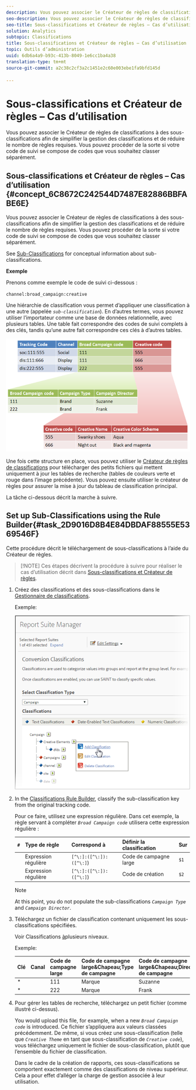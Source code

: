 ```yaml
---
description: Vous pouvez associer le Créateur de règles de classifications à des sous-classifications afin de simplifier la gestion des classifications et de réduire le nombre de règles requises. Vous pouvez procéder de la sorte si votre code de suivi se compose de codes que vous souhaitez classer séparément.
seo-description: Vous pouvez associer le Créateur de règles de classifications à des sous-classifications afin de simplifier la gestion des classifications et de réduire le nombre de règles requises. Vous pouvez procéder de la sorte si votre code de suivi se compose de codes que vous souhaitez classer séparément.
seo-title: Sous-classifications et Créateur de règles – Cas d’utilisation
solution: Analytics
subtopic: Classifications
title: Sous-classifications et Créateur de règles – Cas d’utilisation
topic: Outils d’administration
uuid: 6db6a4a9-b93c-413b-8049-1e6cc1ba4a38
translation-type: tm+mt
source-git-commit: a2c38c2cf3a2c1451e2c60e003ebe1fa9bfd145d

---
```



# Sous-classifications et Créateur de règles – Cas d’utilisation

Vous pouvez associer le Créateur de règles de classifications à des sous-classifications afin de simplifier la gestion des classifications et de réduire le nombre de règles requises. Vous pouvez procéder de la sorte si votre code de suivi se compose de codes que vous souhaitez classer séparément.

## Sous-classifications et Créateur de règles – Cas d’utilisation {#concept_6C8672C242544D7487E82886BBFABE6E}

Vous pouvez associer le Créateur de règles de classifications à des sous-classifications afin de simplifier la gestion des classifications et de réduire le nombre de règles requises. Vous pouvez procéder de la sorte si votre code de suivi se compose de codes que vous souhaitez classer séparément.

See [Sub-Classifications](../../../components/c-classifications2/c-sub-classifications.md#concept_19EE5513A7DC43C38CC396E96F306CFE) for conceptual information about sub-classifications.

**Exemple**

Prenons comme exemple le code de suivi ci-dessous :

`channel:broad_campaign:creative`

Une hiérarchie de classification vous permet d’appliquer une classification à une autre (appelée *`sub-classification`*). En d’autres termes, vous pouvez utiliser l’importateur comme une base de données relationnelle, avec plusieurs tables. Une table fait correspondre des codes de suivi complets à des clés, tandis qu’une autre fait correspondre ces clés à d’autres tables.

![](assets/sub_class_table.png)

Une fois cette structure en place, vous pouvez utiliser le [Créateur de règles de classifications](../../../components/c-classifications2/crb/classification-rule-builder.md) pour télécharger des petits fichiers qui mettent uniquement à jour les tables de recherche (tables de couleurs verte et rouge dans l’image précédente). Vous pouvez ensuite utiliser le créateur de règles pour assurer la mise à jour du tableau de classification principal.

La tâche ci-dessous décrit la marche à suivre.

## Set up Sub-Classifications using the Rule Builder{#task_2D9016D8B4E84DBDAF88555E5369546F}

<!-- 

t_rule_builder_subclass.xml

 -->

Cette procédure décrit le téléchargement de sous-classifications à l’aide du Créateur de règles.

> [!NOTE] Ces étapes décrivent la procédure à suivre pour réaliser le cas d’utilisation décrit dans [Sous-classifications et Créateur de règles](../../../components/c-classifications2/crb/sub-classification-rule-builder.md).

1. Créez des classifications et des sous-classifications dans le [Gestionnaire de classifications](https://marketing.adobe.com/resources/help/en_US/reference/classifications.html).

   Exemple:

   ![Infos étape](assets/sub_class_create.png)

1. In the [Classifications Rule Builder](../../../components/c-classifications2/crb/classification-rule-builder.md#concept_C1F219E622044D43852EF5168FF7192A), classify the sub-classification key from the original tracking code.

   Pour ce faire, utilisez une expression régulière. Dans cet exemple, la règle servant à compléter *`Broad Campaign code`* utilisera cette expression régulière :

   | `#` | Type de règle | Correspond à | Définir la classification | Sur |
   |---|---|---|---|---|
   |  | Expression régulière | `[^\:]:([^\:]):([^\:]`) | Code de campagne large | `$1` |
   |  | Expression régulière | `[^\:]:([^\:]):([^\:]`) | Code de création | `$2` |

   >[!NOTE]
   >
   >At this point, you do not populate the sub-classifications *`Campaign Type`* and *`Campaign Director`*.

1. Téléchargez un fichier de classification contenant uniquement les sous-classifications spécifiées.

   Voir Classifications [à](../../../components/c-classifications2/c-sub-classifications.md#concept_35AD906CDDC4441DAAF70664CF76AA0A)plusieurs niveaux.

   Exemple:

   | Clé | Canal | Code de campagne large | Code de campagne large&amp;Chapeau;Type de campagne | Code de campagne large&amp;Chapeau;Directeur de campagne | ... |
   |---|---|---|---|---|---|
   | * |  | 111 | Marque | Suzanne |  |
   | * |  | 222 | Marque | Frank |  |

1. Pour gérer les tables de recherche, téléchargez un petit fichier (comme illustré ci-dessus).

   You would upload this file, for example, when a new *`Broad Campaign code`* is introduced. Ce fichier s’appliquera aux valeurs classées précédemment. De même, si vous créez une sous-classification (telle que *`Creative Theme`* en tant que sous-classification de *`Creative code`*), vous téléchargez uniquement le fichier de sous-classification, plutôt que l’ensemble du fichier de classification.

   Dans le cadre de la création de rapports, ces sous-classifications se comportent exactement comme des classifications de niveau supérieur. Cela a pour effet d’alléger la charge de gestion associée à leur utilisation.
